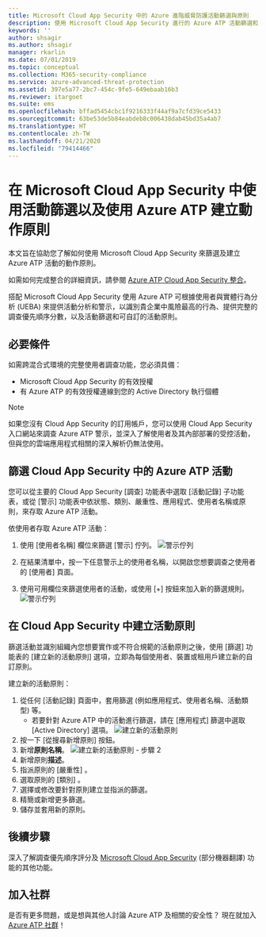 ```yaml
---
title: Microsoft Cloud App Security 中的 Azure 進階威脅防護活動篩選與原則
description: 使用 Microsoft Cloud App Security 進行的 Azure ATP 活動篩選和原則概觀。
keywords: ''
author: shsagir
ms.author: shsagir
manager: rkarlin
ms.date: 07/01/2019
ms.topic: conceptual
ms.collection: M365-security-compliance
ms.service: azure-advanced-threat-protection
ms.assetid: 397e5a77-2bc7-454c-9fe5-649ebaab16b3
ms.reviewer: itargoet
ms.suite: ems
ms.openlocfilehash: bffad5454cbc1f9216333f44af9a7cfd39ce5433
ms.sourcegitcommit: 63be53de5b84eabdeb8c006438dab45bd35a4ab7
ms.translationtype: HT
ms.contentlocale: zh-TW
ms.lasthandoff: 04/21/2020
ms.locfileid: "79414466"
---
```

# <a name="use-activity-filters-and-create-action-policies-with-azure-atp-in-microsoft-cloud-app-security"></a>在 Microsoft Cloud App Security 中使用活動篩選以及使用 Azure ATP 建立動作原則 

本文旨在協助您了解如何使用 Microsoft Cloud App Security 來篩選及建立 Azure ATP 活動的動作原則。 

如需如何完成整合的詳細資訊，請參閱 [Azure ATP Cloud App Security 整合](https://docs.microsoft.com/cloud-app-security/aatp-integration/enable-azure-advanced-threat-protection)。  

搭配 Microsoft Cloud App Security 使用 Azure ATP 可根據使用者與實體行為分析 (UEBA) 來提供活動分析和警示，以識別貴企業中風險最高的行為、提供完整的調查優先順序分數，以及活動篩選和可自訂的活動原則。 

## <a name="prerequisites"></a>必要條件

如需跨混合式環境的完整使用者調查功能，您必須具備：
- Microsoft Cloud App Security 的有效授權
- 有 Azure ATP 的有效授權連線到您的 Active Directory 執行個體

>[!NOTE]
>如果您沒有 Cloud App Security 的訂用帳戶，您可以使用 Cloud App Security 入口網站來調查 Azure ATP 警示，並深入了解使用者及其內部部署的受控活動，但與您的雲端應用程式相關的深入解析仍無法使用。

## <a name="filter-azure-atp-activities-in-cloud-app-security"></a>篩選 Cloud App Security 中的 Azure ATP 活動  
 
您可以從主要的 Cloud App Security [調查]  功能表中選取 [活動記錄]  子功能表，或從 [警示]  功能表中依狀態、類別、嚴重性、應用程式、使用者名稱或原則，來存取 Azure ATP 活動。  

依使用者存取 Azure ATP 活動：

1. 使用 [使用者名稱] 欄位來篩選 [警示]  佇列。 
    ![警示佇列](media/atp-mcas-alerts-queue.png)
1. 在結果清單中，按一下任意警示上的使用者名稱，以開啟您想要調查之使用者的 [使用者]  頁面。 
    
1. 使用可用欄位來篩選使用者的活動，或使用 [+] 按鈕來加入新的篩選規則。
    ![警示佇列](media/atp-mcas-activity-filter.png)

## <a name="create-activity-policies-in-cloud-app-security"></a>在 Cloud App Security 中建立活動原則

篩選活動並識別組織內您想要實作或不符合規範的活動原則之後，使用 [篩選] 功能表的 [建立新的活動原則]  選項，立即為每個使用者、裝置或租用戶建立新的自訂原則。 

建立新的活動原則：

1. 從任何 [活動記錄]  頁面中，套用篩選 (例如應用程式、使用者名稱、活動類型) 等。 
    - 若要針對 Azure ATP 中的活動進行篩選，請在 [應用程式] 篩選中選取 [Active Directory]  選項。 
    ![建立新的活動原則](media/atp-mcas-create-new-policy.png)
1. 按一下 [從搜尋新增原則]  按鈕。    
1. 新增**原則名稱**。 
    ![建立新的活動原則 - 步驟 2](media/atp-mcas-create-policy.png)
1. 新增原則**描述**。  
1. 指派原則的 [嚴重性]  。
1. 選取原則的 [類別]  。
1. 選擇或修改要針對原則建立並指派的篩選。
1. 精簡或新增更多篩選。 
1. 儲存並套用新的原則。  


## <a name="next-steps"></a>後續步驟

深入了解調查優先順序評分及 [Microsoft Cloud App Security](https://docs.microsoft.com/cloud-app-security/) \(部分機器翻譯\) 功能的其他功能。
  
## <a name="join-the-community"></a>加入社群

是否有更多問題，或是想與其他人討論 Azure ATP 及相關的安全性？ 現在就加入 [Azure ATP 社群](https://techcommunity.microsoft.com/t5/Azure-Advanced-Threat-Protection/bd-p/AzureAdvancedThreatProtection)！




